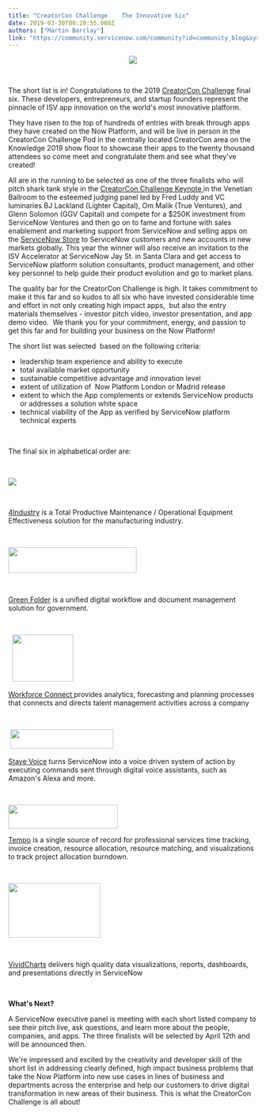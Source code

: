 ```yaml
---
title: "CreatorCon Challenge    The Innovative Six"
date: 2019-03-30T00:20:55.000Z
authors: ["Martin Barclay"]
link: "https://community.servicenow.com/community?id=community_blog&sys_id=db8144b8db24b38cfece0b55ca96194b"
---
```

<p style="text-align: center;"><img style="max-width: 100%; max-height: 480px;" src="https://community.servicenow.com/9b208830db24b38cfece0b55ca9619d7.iix" /></p>
<p style="text-align: center;"> </p>
<p style="text-align: left;">The short list is in! Congratulations to the 2019 <a href="https://www.servicenow.com/company/ventures/creatorcon-challenge.html" rel="nofollow">CreatorCon Challenge</a> final six. These developers, entrepreneurs, and startup founders represent the pinnacle of ISV app innovation on the world&#39;s most innovative platform.</p>
<p style="text-align: left;">They have risen to the top of hundreds of entries with break through apps they have created on the Now Platform, and will be live in person in the CreatorCon Challenge Pod in the centrally located CreatorCon area on the Knowledge 2019 show floor to showcase their apps to the twenty thousand attendees so come meet and congratulate them and see what they&#39;ve created!</p>
<p style="text-align: left;">All are in the running to be selected as one of the three finalists who will pitch shark tank style in the <a href="https://www.servicenowevents.com/knowledge2019/public_session_view.php?session_id&#61;1176&amp;agenda_session_id&#61;1347" rel="nofollow">CreatorCon Challenge Keynote </a>in the Venetian Ballroom to the esteemed judging panel led by Fred Luddy and VC luminaries BJ Lackland (Lighter Capital), Om Malik (True Ventures), and Glenn Solomon (GGV Capital) and compete for a $250K investment from ServiceNow Ventures and then go on to fame and fortune with sales enablement and marketing support from ServiceNow and selling apps on the <a href="https://store.servicenow.com/sn_appstore_store.do#!/store/home" rel="nofollow">ServiceNow Store</a> to ServiceNow customers and new accounts in new markets globally. This year the winner will also receive an invitation to the ISV Accelerator at ServiceNow Jay St. in Santa Clara and get access to ServiceNow platform solution consultants, product management, and other key personnel to help guide their product evolution and go to market plans.</p>
<p style="text-align: left;">The quality bar for the CreatorCon Challenge is high. It takes commitment to make it this far and so kudos to all six who have invested considerable time and effort in not only creating high impact apps,  but also the entry materials themselves - investor pitch video, investor presentation, and app demo video.  We thank you for your commitment, energy, and passion to get this far and for building your business on the Now Platform!</p>
<p style="text-align: left;">The short list was selected  based on the following criteria:</p>
<ul><li>leadership team experience and ability to execute</li><li>total available market opportunity</li><li>sustainable competitive advantage and innovation level</li><li>extent of utilization of  Now Platform London or Madrid release </li><li>extent to which the App complements or extends ServiceNow products or addresses a solution white space</li><li>technical viability of the App as verified by ServiceNow platform technical experts </li></ul>
<p> </p>
<p>The final six in alphabetical order are:</p>
<p> </p>
<p style="text-align: left;"><img src="https://community.servicenow.com/7e934878db64b38cfece0b55ca961917.iix" /></p>
<p style="text-align: left;"> </p>
<p style="text-align: left;"><a href="https://www.4industry.io/home" rel="nofollow">4Industry</a> is a Total Productive Maintenance / Operational Equipment Effectiveness solution for the manufacturing industry.</p>
<p style="text-align: left;"> </p>
<p style="text-align: left;"><img src="https://community.servicenow.com/a2054874dba4b38cfece0b55ca9619fa.iix" width="259" height="52" /></p>
<p style="text-align: left;"> </p>
<p style="text-align: left;"><a href="http://www.bluepineapple.io" rel="nofollow">Green Folder</a> is a unified digital workflow and document management solution for government. </p>
<p> </p>
<p style="text-align: left;">  <img src="https://community.servicenow.com/8866cc34dbe4b38cfece0b55ca9619b0.iix" width="123" height="95" /></p>
<p style="text-align: left;"><a href="https://store.servicenow.com/sn_appstore_store.do#!/store/application/23341a83dbf4eb041d3e51f74b9619c9/1.0.4" rel="nofollow">Workforce Connect </a>provides analytics, forecasting and planning processes that connects and directs talent management activities across a company</p>
<p style="text-align: left;"> </p>
<p style="text-align: left;"> <img src="https://community.servicenow.com/7b0888b4db28b38cfece0b55ca961999.iix" width="208" height="39" /></p>
<p style="text-align: left;"><a href="https://store.servicenow.com/sn_appstore_store.do#!/store/application/f7658c7e0fdb430055d1cd8ce1050e14/2.0.0" rel="nofollow">Stave Voice</a> turns ServiceNow into a voice driven system of action by executing commands sent through digital voice assistants, such as Amazon&#39;s Alexa and more.</p>
<p style="text-align: left;"> </p>
<p style="text-align: left;"><img src="https://community.servicenow.com/2cb808fcdb28b38cfece0b55ca9619ed.iix" width="221" height="48" /></p>
<p style="text-align: left;"><a href="https://tempotimetracking.com/" rel="nofollow">Tempo</a> is a single source of record for professional services time tracking, invoice creation, resource allocation, resource matching, and visualizations to track project allocation burndown. </p>
<p style="text-align: left;"> </p>
<p style="text-align: left;"><img src="https://community.servicenow.com/61da6078dbe8f38cfece0b55ca961995.iix" width="186" height="110" /></p>
<p style="text-align: left;"> </p>
<p style="text-align: left;"><a href="https://vividcharts.com/" rel="nofollow">VividCharts</a> delivers high quality data visualizations, reports, dashboards, and presentations directly in ServiceNow</p>
<p style="text-align: left;"> </p>
<p style="text-align: left;"><strong>What&#39;s Next?</strong></p>
<p style="text-align: left;">A ServiceNow executive panel is meeting with each short listed company to see their pitch live, ask questions, and learn more about the people, companies, and apps. The three finalists will be selected by April 12th and will be announced then.</p>
<p style="text-align: left;">We&#39;re impressed and excited by the creativity and developer skill of the short list in addressing clearly defined, high impact business problems that take the Now Platform into new use cases in lines of business and departments across the enterprise and help our customers to drive digital transformation in new areas of their business. This is what the CreatorCon Challenge is all about!</p>